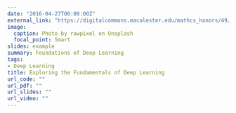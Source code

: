 ```yaml
---
date: "2016-04-27T00:00:00Z"
external_link: "https://digitalcommons.macalester.edu/mathcs_honors/49/"
image:
  caption: Photo by rawpixel on Unsplash
  focal_point: Smart
slides: example
summary: Foundations of Deep Learning 
tags:
- Deep Learning
title: Exploring the Fundamentals of Deep Learning
url_code: ""
url_pdf: ""
url_slides: ""
url_video: ""
---
```

